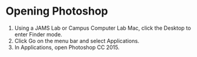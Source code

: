 # Opening Photoshop

1. Using a JAMS Lab or Campus Computer Lab Mac, click the Desktop to enter Finder mode.
2. Click Go on the menu bar and select Applications.
3. In Applications, open Photoshop CC 2015.


